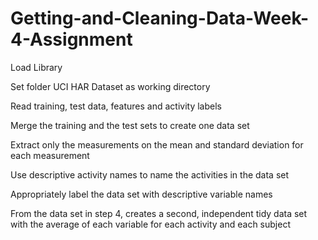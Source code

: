 # Getting-and-Cleaning-Data-Week-4-Assignment

Load Library

Set folder UCI HAR Dataset as working directory

Read training, test data, features and activity labels

Merge the training and the test sets to create one data set

Extract only the measurements on the mean and standard deviation for each measurement

Use descriptive activity names to name the activities in the data set

Appropriately label the data set with descriptive variable names

From the data set in step 4, creates a second, independent tidy data set with the average of each variable for each activity and each subject
